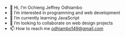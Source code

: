- 👋 Hi, I’m Ochieng Jeffrey Odhiambo
- 👀 I’m interested in programming and web development
- 🌱 I’m currently learning JavaScript
- 💞️ I’m looking to collaborate on web design projects
- 📫 How to reach me odhiambo149@gmail.com

<!---
OJO65/OJO65 is a ✨ special ✨ repository because its `README.md` (this file) appears on your GitHub profile.
You can click the Preview link to take a look at your changes.
--->
